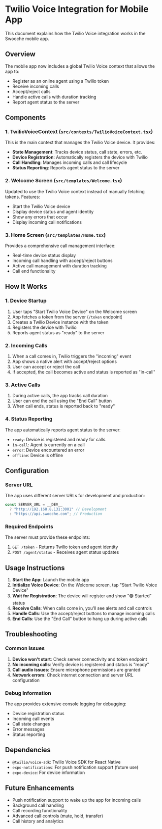 # Twilio Voice Integration for Mobile App

This document explains how the Twilio Voice integration works in the Swooche mobile app.

## Overview

The mobile app now includes a global Twilio Voice context that allows the app to:

- Register as an online agent using a Twilio token
- Receive incoming calls
- Accept/reject calls
- Handle active calls with duration tracking
- Report agent status to the server

## Components

### 1. TwilioVoiceContext (`src/contexts/TwilioVoiceContext.tsx`)

This is the main context that manages the Twilio Voice device. It provides:

- **State Management**: Tracks device status, call state, errors, etc.
- **Device Registration**: Automatically registers the device with Twilio
- **Call Handling**: Manages incoming calls and call lifecycle
- **Status Reporting**: Reports agent status to the server

### 2. Welcome Screen (`src/templates/Welcome.tsx`)

Updated to use the Twilio Voice context instead of manually fetching tokens. Features:

- Start the Twilio Voice device
- Display device status and agent identity
- Show any errors that occur
- Display incoming call notifications

### 3. Home Screen (`src/templates/Home.tsx`)

Provides a comprehensive call management interface:

- Real-time device status display
- Incoming call handling with accept/reject buttons
- Active call management with duration tracking
- Call end functionality

## How It Works

### 1. Device Startup

1. User taps "Start Twilio Voice Device" on the Welcome screen
2. App fetches a token from the server (`/token` endpoint)
3. Creates a Twilio Device instance with the token
4. Registers the device with Twilio
5. Reports agent status as "ready" to the server

### 2. Incoming Calls

1. When a call comes in, Twilio triggers the "incoming" event
2. App shows a native alert with accept/reject options
3. User can accept or reject the call
4. If accepted, the call becomes active and status is reported as "in-call"

### 3. Active Calls

1. During active calls, the app tracks call duration
2. User can end the call using the "End Call" button
3. When call ends, status is reported back to "ready"

### 4. Status Reporting

The app automatically reports agent status to the server:

- `ready`: Device is registered and ready for calls
- `in-call`: Agent is currently on a call
- `error`: Device encountered an error
- `offline`: Device is offline

## Configuration

### Server URL

The app uses different server URLs for development and production:

```typescript
const SERVER_URL = __DEV__
  ? "http://192.168.8.131:3001" // Development
  : "https://api.swooche.com"; // Production
```

### Required Endpoints

The server must provide these endpoints:

1. `GET /token` - Returns Twilio token and agent identity
2. `POST /agent/status` - Receives agent status updates

## Usage Instructions

1. **Start the App**: Launch the mobile app
2. **Initialize Voice Device**: On the Welcome screen, tap "Start Twilio Voice Device"
3. **Wait for Registration**: The device will register and show "🟢 Started" status
4. **Receive Calls**: When calls come in, you'll see alerts and call controls
5. **Handle Calls**: Use the accept/reject buttons to manage incoming calls
6. **End Calls**: Use the "End Call" button to hang up during active calls

## Troubleshooting

### Common Issues

1. **Device won't start**: Check server connectivity and token endpoint
2. **No incoming calls**: Verify device is registered and status is "ready"
3. **Call audio issues**: Ensure microphone permissions are granted
4. **Network errors**: Check internet connection and server URL configuration

### Debug Information

The app provides extensive console logging for debugging:

- Device registration status
- Incoming call events
- Call state changes
- Error messages
- Status reporting

## Dependencies

- `@twilio/voice-sdk`: Twilio Voice SDK for React Native
- `expo-notifications`: For push notification support (future use)
- `expo-device`: For device information

## Future Enhancements

- Push notification support to wake up the app for incoming calls
- Background call handling
- Call recording functionality
- Advanced call controls (mute, hold, transfer)
- Call history and analytics
